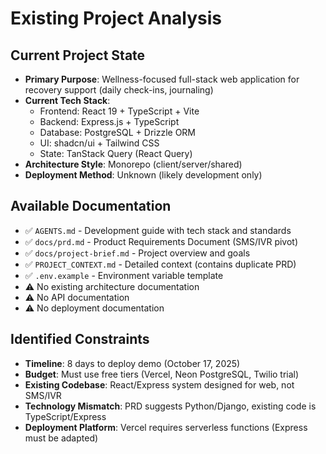 # Existing Project Analysis

## Current Project State

- **Primary Purpose**: Wellness-focused full-stack web application for recovery support (daily check-ins, journaling)
- **Current Tech Stack**:
  - Frontend: React 19 + TypeScript + Vite
  - Backend: Express.js + TypeScript
  - Database: PostgreSQL + Drizzle ORM
  - UI: shadcn/ui + Tailwind CSS
  - State: TanStack Query (React Query)
- **Architecture Style**: Monorepo (client/server/shared)
- **Deployment Method**: Unknown (likely development only)

## Available Documentation

- ✅ `AGENTS.md` - Development guide with tech stack and standards
- ✅ `docs/prd.md` - Product Requirements Document (SMS/IVR pivot)
- ✅ `docs/project-brief.md` - Project overview and goals
- ✅ `PROJECT_CONTEXT.md` - Detailed context (contains duplicate PRD)
- ✅ `.env.example` - Environment variable template
- ⚠️ No existing architecture documentation
- ⚠️ No API documentation
- ⚠️ No deployment documentation

## Identified Constraints

- **Timeline**: 8 days to deploy demo (October 17, 2025)
- **Budget**: Must use free tiers (Vercel, Neon PostgreSQL, Twilio trial)
- **Existing Codebase**: React/Express system designed for web, not SMS/IVR
- **Technology Mismatch**: PRD suggests Python/Django, existing code is TypeScript/Express
- **Deployment Platform**: Vercel requires serverless functions (Express must be adapted)
